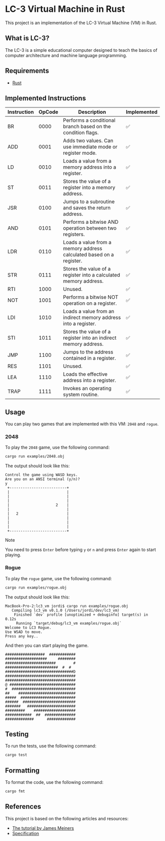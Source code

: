 # LC-3 Virtual Machine in Rust

This project is an implementation of the LC-3 Virtual Machine (VM) in Rust.

## What is LC-3?

The LC-3 is a simple educational computer designed to teach the basics of computer architecture and machine language programming.

## Requirements

- [Rust](https://www.rust-lang.org/tools/install)

## Implemented Instructions

| Instruction | OpCode           | Description                                                         | Implemented  |
|-------------|------------------|---------------------------------------------------------------------|--------------|
| BR          | 0000             | Performs a conditional branch based on the condition flags.         | ✅           |
| ADD         | 0001             | Adds two values. Can use immediate mode or register mode.           | ✅           |
| LD          | 0010             | Loads a value from a memory address into a register.                | ✅           |
| ST          | 0011             | Stores the value of a register into a memory address.               | ✅           |
| JSR         | 0100             | Jumps to a subroutine and saves the return address.                 | ✅           |
| AND         | 0101             | Performs a bitwise AND operation between two registers.             | ✅           |
| LDR         | 0110             | Loads a value from a memory address calculated based on a register. | ✅           |
| STR         | 0111             | Stores the value of a register into a calculated memory address.    | ✅           |
| RTI         | 1000             | Unused.                                                             | ✅           |
| NOT         | 1001             | Performs a bitwise NOT operation on a register.                     | ✅           |
| LDI         | 1010             | Loads a value from an indirect memory address into a register.      | ✅           |
| STI         | 1011             | Stores the value of a register into an indirect memory address.     | ✅           |
| JMP         | 1100             | Jumps to the address contained in a register.                       | ✅           |
| RES         | 1101             | Unused.                                                             | ✅           |
| LEA         | 1110             | Loads the effective address into a register.                        | ✅           |
| TRAP        | 1111             | Invokes an operating system routine.                                | ✅           |

## Usage

You can play two games that are implemented with this VM: `2048` and `rogue`.

### 2048

To play the `2048` game, use the following command:

```bash
cargo run examples/2048.obj
```

The output should look like this:

```
Control the game using WASD keys.
Are you on an ANSI terminal (y/n)?
y
 +--------------------------+
 |                          |
 |                          |
 |                          |
 |                     2    |
 |                          |
 |   2                      |
 |                          |
 |                          |
 |                          |
 +--------------------------+
```
> [!NOTE]
> You need to press `Enter` before typing `y` or `n` and press `Enter` again to start playing.

### Rogue

To play the `rogue` game, use the following command:

```bash
cargo run examples/rogue.obj
```

The output should look like this:

```
MacBook-Pro-2:lc3_vm jordi$ cargo run examples/rogue.obj
   Compiling lc3_vm v0.1.0 (/Users/jordi/dev/lc3_vm)
    Finished `dev` profile [unoptimized + debuginfo] target(s) in 0.12s
     Running `target/debug/lc3_vm examples/rogue.obj`
Welcome to LC3 Rogue.
Use WSAD to move.
Press any key..
```
And then you can start playing the game.
```
##################  ############
###################     ########
#######################        #
########################  #  #
###############################D
################################
################################
@ ##############################
#  #############################
##    ##########################
#####  #########################
######  ########################
#######   ######################
#########    ###################
############  ##  ##############
#############      #############
```

## Testing

To run the tests, use the following command:

```bash
cargo test
```

## Formatting

To format the code, use the following command:

```bash
cargo fmt
```

## References

This project is based on the following articles and resources:
- [The tutorial by James Meiners](https://www.jmeiners.com/lc3-vm/)
- [Specification](https://www.jmeiners.com/lc3-vm/supplies/lc3-isa.pdf)
